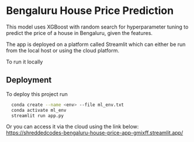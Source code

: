 
# Bengaluru House Price Prediction

This model uses XGBoost with random search for hyperparameter tuning to predict the price of a house in Bengaluru, given the features.

The app is deployed on a platform called Streamlit which can either be run from the local host or using the cloud platform.

To run it locally

## Deployment

To deploy this project run

```bash
  conda create --name <env> --file ml_env.txt
  conda activate ml_env
  streamlit run app.py
```

Or you can access it via the cloud using the link below:
https://shreddedcodes-bengaluru-house-price-app-gmixff.streamlit.app/